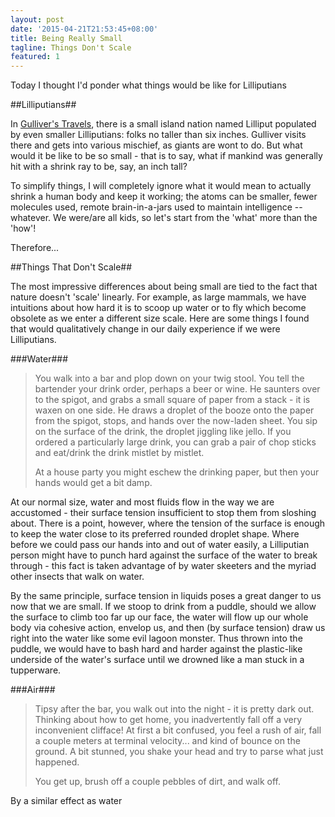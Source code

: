 ```yaml
---
layout: post
date: '2015-04-21T21:53:45+08:00'
title: Being Really Small
tagline: Things Don't Scale
featured: 1
---
```


Today I thought I'd ponder what things would be like for Lilliputians

##Lilliputians##

In [Gulliver's Travels](http://en.wikipedia.org/wiki/Gulliver%27s_Travels), there is a small island nation named Lilliput populated by even smaller Lilliputians: folks no taller than six inches. Gulliver visits there and gets into various mischief, as giants are wont to do. But what would it be like to be so small - that is to say, what if mankind was generally hit with a shrink ray to be, say, an inch tall?

To simplify things, I will completely ignore what it would mean to actually shrink a human body and keep it working; the atoms can be smaller, fewer molecules used, remote brain-in-a-jars used to maintain intelligence -- whatever. We were/are all kids, so let's start from the 'what' more than the 'how'!

Therefore...

##Things That Don't Scale##

The most impressive differences about being small are tied to the fact that nature doesn't 'scale' linearly. For example, as large mammals, we have intuitions about how hard it is to scoop up water or to fly which become obsolete as we enter a different size scale. Here are some things I found that would qualitatively change in our daily experience if we were Lilliputians.

###Water###

> You walk into a bar and plop down on your twig stool. You tell the bartender your drink order, perhaps a beer or wine. He saunters over to the spigot, and grabs a small square of paper from a stack - it is waxen on one side. He draws a droplet of the booze onto the paper from the spigot, stops, and hands over the now-laden sheet. You sip on the surface of the drink, the droplet jiggling like jello. If you ordered a particularly large drink, you can grab a pair of chop sticks and eat/drink the drink mistlet by mistlet.
> 
> At a house party you might eschew the drinking paper, but then your hands would get a bit damp.

At our normal size, water and most fluids flow in the way we are accustomed - their surface tension insufficient to stop them from sloshing about. There is a point, however, where the tension of the surface is enough to keep the water close to its preferred rounded droplet shape. Where before we could pass our hands into and out of water easily, a Lilliputian person might have to punch hard against the surface of the water to break through - this fact is taken advantage of by water skeeters and the myriad other insects that walk on water.

By the same principle, surface tension in liquids poses a great danger to us now that we are small. If we stoop to drink from a puddle, should we allow the surface to climb too far up our face, the water will flow up our whole body via cohesive action, envelop us, and then (by surface tension) draw us right into the water like some evil lagoon monster. Thus thrown into the puddle, we would have to bash hard and harder against the plastic-like underside of the water's surface until we drowned like a man stuck in a tupperware.

###Air###

> Tipsy after the bar, you walk out into the night - it is pretty dark out. Thinking about how to get home, you inadvertently fall off a very inconvenient clifface! At first a bit confused, you feel a rush of air, fall a couple meters at terminal velocity... and kind of bounce on the ground. A bit stunned, you shake your head and try to parse what just happened.
> 
> You get up, brush off a couple pebbles of dirt, and walk off.

By a similar effect as water